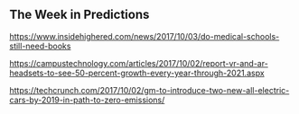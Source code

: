 ## The Week in Predictions

https://www.insidehighered.com/news/2017/10/03/do-medical-schools-still-need-books

https://campustechnology.com/articles/2017/10/02/report-vr-and-ar-headsets-to-see-50-percent-growth-every-year-through-2021.aspx

https://techcrunch.com/2017/10/02/gm-to-introduce-two-new-all-electric-cars-by-2019-in-path-to-zero-emissions/
